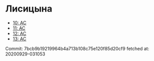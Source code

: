 # Лисицына
- [10: AC](10.md)
- [11: AC](11.md)
- [12: AC](12.md)
- [13: AC](13.md)

Commit: 7bcb9b19219964b4a713b108c75e120f85d20cf9
 fetched at: 20200929-031053
